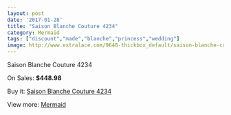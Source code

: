 ```yaml
---
layout: post
date: '2017-01-28'
title: "Saison Blanche Couture 4234"
category: Mermaid
tags: ["discount","made","blanche","princess","wedding"]
image: http://www.extralace.com/9648-thickbox_default/saison-blanche-couture-4234.jpg
---
```

Saison Blanche Couture 4234

On Sales: **$448.98**
<a href="https://www.extralace.com/mermaid/4557-saison-blanche-couture-4234.html"><amp-img layout="responsive" width="600" height="600" src="//www.extralace.com/9648-thickbox_default/saison-blanche-couture-4234.jpg" alt="Saison Blanche Couture 4234 0" /></a>
<a href="https://www.extralace.com/mermaid/4557-saison-blanche-couture-4234.html"><amp-img layout="responsive" width="600" height="600" src="//www.extralace.com/9649-thickbox_default/saison-blanche-couture-4234.jpg" alt="Saison Blanche Couture 4234 1" /></a>

Buy it: [Saison Blanche Couture 4234](https://www.extralace.com/mermaid/4557-saison-blanche-couture-4234.html "Saison Blanche Couture 4234")

View more: [Mermaid](https://www.extralace.com/5-mermaid "Mermaid")